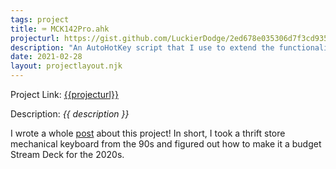 ```yaml
---
tags: project
title: ⌨ MCK142Pro.ahk
projecturl: https://gist.github.com/LuckierDodge/2ed678e035306d7f3cd935a40b3b0028
description: "An AutoHotKey script that I use to extend the functionality of an MCK142Pro programmable mechanical keyboard."
date: 2021-02-28
layout: projectlayout.njk
---
```


Project Link: [{{projecturl}}]({{projecturl}})

Description: _{{ description }}_

I wrote a whole [post](/posts/mck142pro) about this project! In short, I took a thrift store mechanical keyboard from the 90s and figured out how to make it a budget Stream Deck for the 2020s.